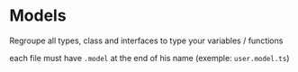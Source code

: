 # Models

Regroupe all types, class and interfaces to type your variables / functions

each file must have `.model` at the end of his name (exemple: `user.model.ts`)
